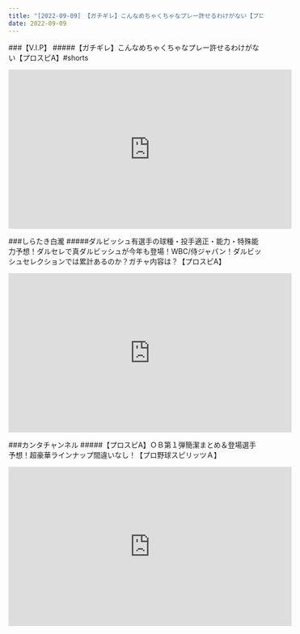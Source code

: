 ```yaml
---
title: "[2022-09-09] 【ガチギレ】こんなめちゃくちゃなプレー許せるわけがない【プロスピA】#shorts 他"
date: 2022-09-09
---
```

###【V.I.P】
#####【ガチギレ】こんなめちゃくちゃなプレー許せるわけがない【プロスピA】#shorts
<iframe width="560" height="315" src="https://www.youtube.com/embed/EJCiSGh_fkg" frameborder="0" allow="accelerometer; autoplay; clipboard-write; encrypted-media; gyroscope; picture-in-picture" allowfullscreen></iframe>

###しらたき白瀧
#####ダルビッシュ有選手の球種・投手適正・能力・特殊能力予想！ダルセレで真ダルビッシュが今年も登場！WBC/侍ジャパン！ダルビッシュセレクションでは累計あるのか？ガチャ内容は？【プロスピA】
<iframe width="560" height="315" src="https://www.youtube.com/embed/OhJRmqHIU5E" frameborder="0" allow="accelerometer; autoplay; clipboard-write; encrypted-media; gyroscope; picture-in-picture" allowfullscreen></iframe>

###カンタチャンネル
#####【プロスピA】ＯＢ第１弾簡潔まとめ＆登場選手予想！超豪華ラインナップ間違いなし！【プロ野球スピリッツＡ】
<iframe width="560" height="315" src="https://www.youtube.com/embed/p6ZA3HEYy1M" frameborder="0" allow="accelerometer; autoplay; clipboard-write; encrypted-media; gyroscope; picture-in-picture" allowfullscreen></iframe>


